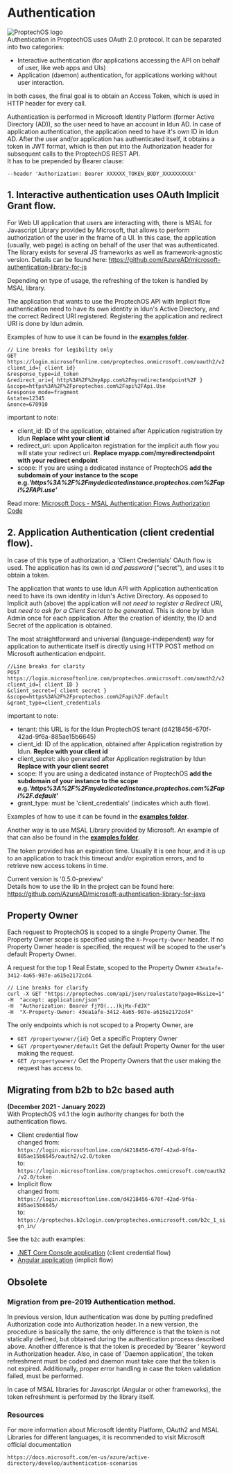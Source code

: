 # Authentication
![ProptechOS logo](../../images/ProptechOS-logotype-ex.png)  
Authentication in ProptechOS uses OAuth 2.0 protocol.
It can be separated into two categories:
* Interactive authentication (for applications accessing the API on behalf of user, like web apps and UIs)
* Application (daemon) authentication, for applications working without user interaction.

In both cases, the final goal is to obtain an Access Token, which is used in HTTP header for every call.

Authentication is performed in Microsoft Identity Platform (former Active Directory (AD)), so the user need to have an account in Idun AD. In case of application authentication, the application need to have it's own ID in Idun AD. After the user and/or application has authenticated itself, it obtains a token in JWT format, which is then put into the Authorization header for subsequent calls to the ProptechOS REST API.  
It has to be prepended by Bearer clause:
```
--header 'Authorization: Bearer XXXXXX_TOKEN_BODY_XXXXXXXXXX'  
```

## 1. Interactive authentication uses OAuth Implicit Grant flow.

For Web UI application that users are interacting with, there is MSAL for Javascript Library provided by Microsoft,
that allows to perform authorization of the user in the frame of a UI. In this case, the application (usually, web page) is acting on behalf of the user that was authenticated.
The library exists for several JS frameworks as well as framework-agnostic version.
Details can be found here:
https://github.com/AzureAD/microsoft-authentication-library-for-js

Depending on type of usage, the refreshing of the token is handled by MSAL library.

The application that wants to use the ProptechOS API with Implicit flow authentication need to have its own identity in Idun's Active Directory, and the correct Redirect URI registered. Registering the application and redirect URI is done by Idun admin.

Examples of how to use it can be found in the **[examples folder](../examples)**.


```
// Line breaks for legibility only
GET  https://login.microsoftonline.com/proptechos.onmicrosoft.com/oauth2/v2.0/authorize?
client_id={ client id}
&response_type=id_token
&redirect_uri={ http%3A%2F%2myApp.com%2Fmyredirectendpoint%2F }
&scope=https%3A%2F%2Fproptechos.com%2Fapi%2FApi.Use
&response_mode=fragment
&state=12345
&nonce=678910
```

important to note:
* client_id: ID of the application, obtained after Application registration by Idun **Replace wiht your client id**
* redirect_uri: upon Applicaiton registration for the implicit auth flow you will state your redirect uri. **Replace myapp.com/myredirectendpoint with your redirect endpoint**
* scope: If you are using a dedicated instance of ProptechOS **add the subdomain of your instance to the scope e.g._'https%3A%2F%2Fmydedicatedinstance.proptechos.com%2Fapi%2FAPI.use'_**

Read more: [Microsoft Docs - MSAL Authentication Flows Authorization Code](https://docs.microsoft.com/en-us/azure/active-directory/develop/msal-authentication-flows#authorization-code)

## 2. Application Authentication (client credential flow).

In case of this type of authorization, a 'Client Credentials' OAuth flow is used. The application has its own id _and password_ ("secret"), and uses it to obtain a token.

The application that wants to use Idun API with Application authentication need to have its own identity in Idun's Active Directory. As opposed to Implicit auth (above) the application will _not need to register a Redirect URI_, but _need to ask for a Client Secret to be generated_. This is done by Idun Admin once for each application. After the creation of identity, the ID and Secret of the application is obtained.

The most straightforward and universal (language-independent) way for application to authenticate itself
is directly using HTTP POST method on Microsoft authentication endpoint.

```
//Line breaks for clarity
POST https://login.microsoftonline.com/proptechos.onmicrosoft.com/oauth2/v2.0/token?
client_id={ client ID }
&client_secret={ client secret }
&scope=https%3A%2F%2Fproptechos.com%2Fapi%2F.default
&grant_type=client_credentials
```

important to note:
* tenant: this URL is for the Idun ProptechOS tenant (d4218456-670f-42ad-9f6a-885ae15b6645)
* client_id: ID of the application, obtained after Application registration by Idun. **Replce with your client id**
* client_secret: also generated after Application registration by Idun **Replace with your client secret**
* scope: If you are using a dedicated instance of ProptechOS **add the subdomain of your instance to the scope e.g._'https%3A%2F%2Fmydedicatedinstance.proptechos.com%2Fapi%2F.default'_**
* grant_type: must be 'client_credentials' (indicates which auth flow).

Examples of how to use it can be found in the **[examples folder](../examples)**.

Another way is to use MSAL Library provided by Microsoft. An example of that can also be found in the **[examples folder](../examples)**.

The token provided has an expiration time. Usually it is one hour, and it is up to an application to track this timeout
and/or expiration errors, and to retrieve new access tokens in time.

Current version is  '0.5.0-preview'   
Details how to use the lib in the project can be found here:
https://github.com/AzureAD/microsoft-authentication-library-for-java


## Property Owner

Each request to ProptechOS is scoped to a single Property Owner. The Property Owner scope is specified using the `X-Property-Owner` header. If no Property Owner header is specified, the request will be scoped to the user's default Property Owner.

A request for the top 1 Real Estate, scoped to the Property Owner `43ea1afe-3412-4a65-987e-a615e2172cd4`.
```
// Line breaks for clarify
curl -X GET "https://proptechos.com/api/json/realestate?page=0&size=1" 
-H  "accept: application/json" 
-H  "Authorization: Bearer fjY0(...)kjMx-FdJX" 
-H  "X-Property-Owner: 43ea1afe-3412-4a65-987e-a615e2172cd4"
```
The only endpoints which is not scoped to a Property Owner, are
* `GET /propertyowner/{id}` Get a specific Proptery Owner
* `GET /propertyowner/default` Get the default Property Owner for the user making the request.
* `GET /propertyowner/` Get the Property Owners that the user making the request has access to.

## Migrating from b2b to b2c based auth
**(December 2021 - January 2022)**  
With ProptechOS v4.1 the login authority changes for both the authentication flows.

* Client credential flow  
changed from:  
`https://login.microsoftonline.com/d4218456-670f-42ad-9f6a-885ae15b6645/oauth2/v2.0/token`  
to:  
`https://login.microsoftonline.com/proptechos.onmicrosoft.com/oauth2/v2.0/token`
* Implicit flow  
changed from:  
`https://login.microsoftonline.com/d4218456-670f-42ad-9f6a-885ae15b6645/`  
to:  
`https://proptechos.b2clogin.com/proptechos.onmicrosoft.com/b2c_1_sign_in/`

See the `b2c` auth examples:

* [.NET Core Console application](../examples/netcore-b2c-client-credential-flow-console-app) (client credential flow)
* [Angular application](../examples/angular-b2c-implicit-oauth-flow) (implicit flow)

## Obsolete
### Migration from pre-2019 Authentication method.

In previous version, Idun authentication was done by putting predefined Authorization code into Authorization header.
In a new version, the procedure is basically the same, the only difference is that the token is not statically defined,
but obtained during the authentication process described above.
Another difference is that the token is preceded by 'Bearer ' keyword in Authorization header.
Also, in case of 'Daemon application', the token refreshment must be coded and daemon must take care that the token is not expired.
Additionally, proper error handling in case the token validation failed, must be performed.

In case of MSAL libraries for Javascript (Angular or other frameworks), the token refreshment is performed by the library itself.

### Resources

For more information about Microsoft Identity Platform, OAuth2 and MSAL Libraries for different languages, it is recommended to
visit Microsoft official documentation

```text
https://docs.microsoft.com/en-us/azure/active-directory/develop/authentication-scenarios
```
